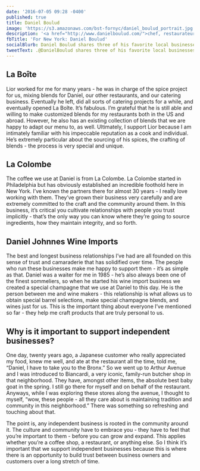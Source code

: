 ```yaml
---
date: '2016-07-05 09:28 -0400'
published: true
title: Daniel Boulud
image: 'https://s3.amazonaws.com/bst-fornyc/daniel_boulud_portrait.jpg'
description: '<a href="http://www.danielboulud.com/">chef, restaurateur</a>'
fbTitle: 'For New York: Daniel Boulud'
socialBlurb: Daniel Boulud shares three of his favorite local businesses in NYC.
tweetText: .@DanielBoulud shares three of his favorite local businesses in NYC
---
```

## La Boîte

Lior worked for me for many years - he was in charge of the spice project for us, mixing blends for Daniel, our other restaurants, and our catering business. Eventually he left, did all sorts of catering projects for a while, and eventually opened La Boîte. It’s fabulous. I’m grateful that he is still able and willing to make customized blends for my restaurants both in the US and abroad. However, he also has an existing collection of blends that we are happy to adapt our menu to, as well. Ultimately, I support Lior because I am intimately familiar with his impeccable reputation as a cook and individual. He’s extremely particular about the sourcing of his spices, the crafting of blends - the process is very special and unique.

## La Colombe

The coffee we use at Daniel is from La Colombe. La Colombe started in Philadelphia but has obviously established an incredible foothold here in New York. I’ve known the partners there for almost 30 years - I really love working with them. They’ve grown their business very carefully and are extremely committed to the craft and the community around them. In this business, it’s critical you cultivate relationships with people you trust implicitly - that’s the only way you can know where they’re going to source ingredients, how they maintain integrity, and so forth.

## Daniel Johnnes Wine Imports

The best and longest business relationships I’ve had are all founded on this sense of trust and camaraderie that has solidified over time. The people who run these businesses make me happy to support them - it’s as simple as that. Daniel was a waiter for me in 1985 - he’s also always been one of the finest sommeliers, so when he started his wine import business we created a special champagne that we use at Daniel to this day. He is the person between me and wine makers - this relationship is what allows us to obtain special barrel selections, make special champagne blends, and wines just for us. This is the important thing about everyone I’ve mentioned so far - they help me craft products that are truly personal to us.

## Why is it important to support independent businesses?

One day, twenty years ago, a Japanese customer who really appreciated my food, knew me well, and ate at the restaurant all the time, told me, “Daniel, I have to take you to the Bronx.” So we went up to Arthur Avenue and I was introduced to Biancardi, a very iconic, family-run butcher shop in that neighborhood. They have, amongst other items, the absolute best baby goat in the spring. I still go there for myself and on behalf of the restaurant. Anyways, while I was exploring these stores along the avenue, I thought to myself, “wow, these people - all they care about is maintaining tradition and community in this neighborhood.” There was something so refreshing and touching about that.

The point is, any independent business is rooted in the community around it. The culture and community have to embrace you - they have to feel that you’re important to them - before you can grow and expand. This applies whether you’re a coffee shop, a restaurant, or anything else. So I think it’s important that we support independent businesses because this is where there is an opportunity to build trust between business owners and customers over a long stretch of time.

